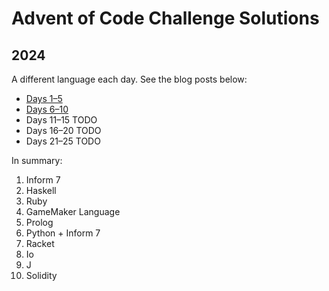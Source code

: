 # Advent of Code Challenge Solutions

## 2024

A different language each day. See the blog posts below:

* [Days 1–5](https://davidyat.es/2024/12/16/aoc-2024-part1)
* [Days 6–10](https://davidyat.es/2024/12/23/aoc-2024-part2)
* Days 11–15 TODO
* Days 16–20 TODO
* Days 21–25 TODO

In summary:

1. Inform 7
2. Haskell
3. Ruby
4. GameMaker Language
5. Prolog
6. Python + Inform 7
7. Racket
8. Io
9. J
10. Solidity
